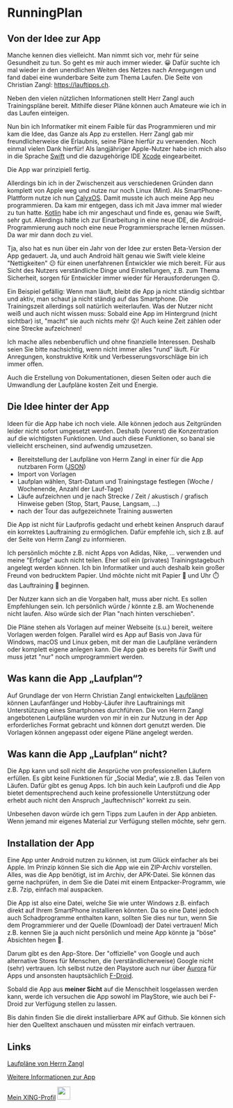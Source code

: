 # RunningPlan

## Von der Idee zur App

Manche kennen dies vielleicht. Man nimmt sich vor, mehr für seine Gesundheit zu tun. So geht es mir auch immer wieder. :grinning:
Dafür suchte ich mal wieder in den unendlichen Weiten des Netzes nach Anregungen und fand dabei eine wunderbare Seite 
zum Thema Laufen.  Die Seite von Christian Zangl: https://lauftipps.ch.

Neben den vielen nützlichen Informationen stellt Herr Zangl auch Trainingspläne bereit. Mithilfe dieser Pläne können 
auch Amateure wie ich in das Laufen einteigen.

Nun bin ich Informatiker mit einem Faible für das Programmieren und mir kam die Idee, das Ganze als App zu erstellen. 
Herr Zangl gab mir freundlicherweise die Erlaubnis, seine Pläne hierfür zu verwenden. Noch einmal vielen Dank hierfür!
Als langjähriger Apple-Nutzer habe ich mich also in die Sprache [Swift](https://developer.apple.com/swift/) und die 
dazugehörige IDE [Xcode](https://apps.apple.com/us/app/xcode/id497799835?mt=12) eingearbeitet. 

Die App war prinzipiell fertig.

Allerdings bin ich in der Zwischenzeit aus verschiedenen Gründen dann komplett von Apple weg und nutze nur noch 
Linux (Mint). Als SmartPhone-Plattform nutze ich nun [CalyxOS](https://calyxos.org/). Damit musste ich auch meine App 
neu programmieren. Da kam mir entgegen, dass ich mit Java immer mal wieder zu tun hatte.
[Kotlin](https://kotlinlang.org/) habe ich mir angeschaut und finde es, genau wie Swift, sehr gut. 
Allerdings hätte ich zur Einarbeitung in eine neue IDE, die Android-Programmierung auch noch eine neue Programmiersprache lernen müssen. 
Da war mir dann doch zu viel.

Tja, also hat es nun über ein Jahr von der Idee zur ersten Beta-Version der App gedauert. Ja, und auch Android hält 
genau wie Swift viele kleine "Nettigkeiten" :confused: für  einen unerfahrenen Entwickler wie mich bereit. 
Für aus Sicht des Nutzers verständliche Dinge und Einstellungen, z.B. zum Thema Sicherheit, sorgen für Entwickler immer wieder für
Herausforderungen :wink:.

Ein Beispiel gefällig: Wenn man läuft, bleibt die App ja nicht ständig sichtbar und aktiv, man schaut ja nicht ständig 
auf das Smartphone. Die Trainingszeit allerdings soll natürlich weiterlaufen. Was der Nutzer nicht weiß und auch nicht 
wissen muss: Sobald eine App im Hintergrund (nicht sichtbar) ist, "macht" sie auch nichts mehr :astonished:! 
Auch keine Zeit zählen oder eine Strecke aufzeichnen!

Ich mache alles nebenberuflich und ohne finanzielle Interessen. Deshalb seien Sie bitte nachsichtig, wenn nicht immer 
alles "rund" läuft. Für Anregungen, konstruktive Kritik und Verbesserungsvorschläge bin ich immer offen.

Auch die Erstellung von Dokumentationen, diesen Seiten oder auch die Umwandlung der Laufpläne kosten Zeit und Energie.


## Die Idee hinter der App

Ideen für die App habe ich noch viele. Alle können jedoch aus Zeitgründen leider nicht sofort umgesetzt werden. 
Deshalb (vorerst) die Konzentration auf die wichtigsten Funktionen. Und auch diese Funktionen, so banal sie vielleicht 
erscheinen, sind aufwendig umzusetzen.

- Bereitstellung der Laufpläne von Herrn Zangl in einer für die App nutzbaren Form ([JSON](https://de.wikipedia.org/wiki/JavaScript_Object_Notation))
- Import von Vorlagen
- Laufplan wählen, Start-Datum und Trainingstage festlegen (Woche / Wochenende, Anzahl der Lauf-Tage)
- Läufe aufzeichnen und je nach Strecke / Zeit / akustisch / grafisch Hinweise geben (Stop, Start, Pause, Langsam, …)
- nach der Tour das aufgezeichnete Training auswerten

Die App ist nicht für Laufprofis gedacht und erhebt keinen Anspruch darauf ein korrektes Lauftraining zu ermöglichen. 
Dafür empfehle ich, sich z.B. auf der Seite von Herrn Zangl zu informieren.

Ich persönlich möchte z.B. nicht Apps von Adidas, Nike, … verwenden und meine "Erfolge" auch nicht teilen.
Eher soll ein (privates) Trainingstagebuch angelegt werden können. Ich bin Informatiker und auch deshalb kein großer
Freund von bedrucktem Papier. Und möchte nicht mit Papier :page_facing_up: und Uhr :stopwatch: das Lauftraining :running:
beginnen.

Der Nutzer kann sich an die Vorgaben halt, muss aber nicht. Es sollen Empfehlungen sein. Ich persönlich würde / könnte 
z.B. am Wochenende nicht laufen. Also würde sich der Plan "nach hinten verschieben".

Die Pläne stehen als Vorlagen auf meiner Webseite (s.u.) bereit, weitere Vorlagen werden folgen. 
Parallel wird es App auf Basis von Java für Windows, macOS und Linux geben, mit der man die Laufpläne verändern oder 
komplett eigene anlegen kann.  Die App gab es bereits für Swift und muss jetzt "nur" noch umprogrammiert werden.


## Was kann die App „Laufplan“?

Auf Grundlage der von Herrn Christian Zangl entwickelten [Laufplänen](https://lauftipps.ch/trainingsplaene/alle-trainingsplaene-auf-einen-blick/) können Laufanfänger und Hobby-Läufer ihre Lauftrainings mit Unterstützung eines Smartphones durchführen.
Die von Herrn Zangl angebotenen Laufpläne wurden von mir in ein zur Nutzung in der App erforderliches Format gebracht und können dort genutzt werden. 
Die Vorlagen können angepasst oder eigene Pläne angelegt werden.


## Was kann die App „Laufplan“ nicht?

Die App kann und soll nicht die Ansprüche von professionellen Läufern erfüllen. Es gibt keine Funktionen für „Social Media“, wie z.B. das Teilen von Läufen. 
Dafür gibt es genug Apps. Ich bin auch kein Laufprofi und die App bietet dementsprechend auch keine professionelle Unterstützung oder erhebt auch nicht den Anspruch „lauftechnisch“ korrekt zu sein.

Unbesehen davon würde ich gern Tipps zum Laufen in der App anbieten. Wenn jemand mir eigenes Material zur Verfügung stellen möchte, sehr gern.  


## Installation der App

Eine App unter Android nutzen zu können, ist zum Glück einfacher als bei Apple. Im Prinzip können Sie sich die App 
wie ein ZIP-Archiv vorstellen. Alles, was die App benötigt, ist im Archiv, der APK-Datei. 
Sie können das gerne nachprüfen, in dem Sie die Datei mit einem Entpacker-Programm, wie z.B. 7zip, einfach mal auspacken.

Die App ist also eine Datei, welche Sie wie unter Windows z.B. einfach direkt auf Ihrem SmartPhone installieren könnten.
Da so eine Datei jedoch auch  Schadprogramme enthalten kann, sollten Sie dies nur tun, wenn Sie dem Programmierer und 
der Quelle (Download) der Datei vertrauen! 
Mich z.B. kennen Sie ja auch nicht persönlich und meine App könnte ja "böse" Absichten hegen :imp:.

Darum gibt es den App-Store. Der "offizielle" von Google und auch alternative Stores für Menschen, die 
(verständlicherweise) Google nicht (sehr) vertrauen.
Ich selbst nutze den Playstore auch nur über [Aurora](https://f-droid.org/en/packages/com.aurora.store/) für Apps und 
ansonsten hauptsächlich [F-Droid](https://f-droid.org/).

Sobald die App aus **meiner Sicht** auf die Menschheit losgelassen werden kann, werde ich versuchen die App sowohl 
im PlayStore, wie auch bei F-Droid zur Verfügung stellen zu lassen.

Bis dahin finden Sie die direkt installierbare APK auf Github. Sie können sich hier den Quelltext anschauen und 
müssten mir einfach vertrauen.


## Links

[Laufpläne von Herrn Zangl](https://lauftipps.ch/kostenlose-trainingsplaene/)

[Weitere Informationen zur App](https://www.hirola.de/s/laufplan-runningplan/)

[Mein XING-Profil](https://www.xing.com/profile/Michael_Schmidt2350/cv) <image src="https://user-images.githubusercontent.com/48058062/152635585-d82a0f6d-1c4b-42c5-831f-eaf3caba1bd8.png" width="30" height="30">

